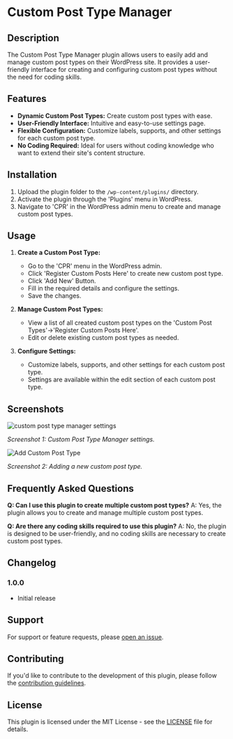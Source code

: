 # Custom Post Type Manager

## Description

The Custom Post Type Manager plugin allows users to easily add and manage custom post types on their WordPress site. It provides a user-friendly interface for creating and configuring custom post types without the need for coding skills.

## Features

- **Dynamic Custom Post Types:** Create custom post types with ease.
- **User-Friendly Interface:** Intuitive and easy-to-use settings page.
- **Flexible Configuration:** Customize labels, supports, and other settings for each custom post type.
- **No Coding Required:** Ideal for users without coding knowledge who want to extend their site's content structure.

## Installation

1. Upload the plugin folder to the `/wp-content/plugins/` directory.
2. Activate the plugin through the 'Plugins' menu in WordPress.
3. Navigate to 'CPR' in the WordPress admin menu to create and manage custom post types.

## Usage

1. **Create a Custom Post Type:**
   - Go to the 'CPR' menu in the WordPress admin.
   - Click 'Register Custom Posts Here' to create new custom post type.
   - Click 'Add New' Button.
   - Fill in the required details and configure the settings.
   - Save the changes.

2. **Manage Custom Post Types:**
   - View a list of all created custom post types on the 'Custom Post Types'->'Register Custom Posts Here'.
   - Edit or delete existing custom post types as needed.

3. **Configure Settings:**
   - Customize labels, supports, and other settings for each custom post type.
   - Settings are available within the edit section of each custom post type.

## Screenshots

![custom post type manager settings](https://github.com/kmfoysal06/wp-dynamic-cpr/assets/95936171/fe3a8efd-1313-4125-8aca-9ca0cc40aec0)


*Screenshot 1: Custom Post Type Manager settings.*

![Add Custom Post Type](https://github.com/kmfoysal06/wp-dynamic-cpr/assets/95936171/f37ad799-515e-4935-8de8-6bc1c90941cc)

*Screenshot 2: Adding a new custom post type.*

## Frequently Asked Questions

**Q: Can I use this plugin to create multiple custom post types?**
A: Yes, the plugin allows you to create and manage multiple custom post types.

**Q: Are there any coding skills required to use this plugin?**
A: No, the plugin is designed to be user-friendly, and no coding skills are necessary to create custom post types.

## Changelog

### 1.0.0
- Initial release

## Support

For support or feature requests, please [open an issue](https://github.com/kmfoysal06/wp-dynamic-cpr/issues).

## Contributing

If you'd like to contribute to the development of this plugin, please follow the [contribution guidelines](CONTRIBUTING.md).

## License

This plugin is licensed under the MIT License - see the [LICENSE](LICENSE) file for details.